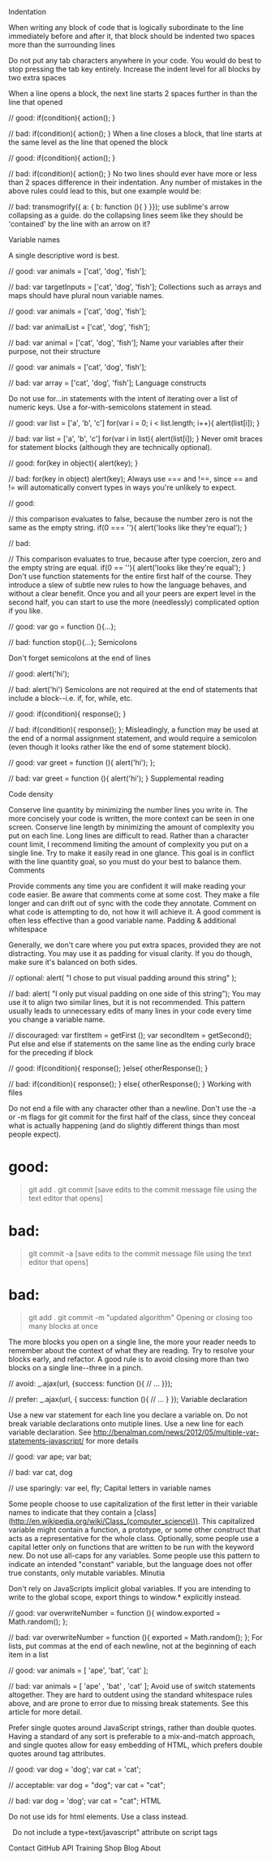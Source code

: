 Indentation

When writing any block of code that is logically subordinate to the line immediately before and after it, that block should be indented two spaces more than the surrounding lines

Do not put any tab characters anywhere in your code. You would do best to stop pressing the tab key entirely.
Increase the indent level for all blocks by two extra spaces

When a line opens a block, the next line starts 2 spaces further in than the line that opened

// good:
if(condition){
  action();
}

// bad:
if(condition){
action();
}
When a line closes a block, that line starts at the same level as the line that opened the block

// good:
if(condition){
  action();
}

// bad:
if(condition){
  action();
  }
No two lines should ever have more or less than 2 spaces difference in their indentation. Any number of mistakes in the above rules could lead to this, but one example would be:

// bad:
transmogrify({
  a: {
    b: function (){
    }
}});
use sublime's arrow collapsing as a guide. do the collapsing lines seem like they should be 'contained' by the line with an arrow on it?

Variable names

A single descriptive word is best.

// good:
var animals = ['cat', 'dog', 'fish'];

// bad:
var targetInputs = ['cat', 'dog', 'fish'];
Collections such as arrays and maps should have plural noun variable names.

// good:
var animals = ['cat', 'dog', 'fish'];

// bad:
var animalList = ['cat', 'dog', 'fish'];

// bad:
var animal = ['cat', 'dog', 'fish'];
Name your variables after their purpose, not their structure

// good:
var animals = ['cat', 'dog', 'fish'];

// bad:
var array = ['cat', 'dog', 'fish'];
Language constructs

Do not use for...in statements with the intent of iterating over a list of numeric keys. Use a for-with-semicolons statement in stead.

// good:
var list = ['a', 'b', 'c']
for(var i = 0; i < list.length; i++){
  alert(list[i]);
}

// bad:
var list = ['a', 'b', 'c']
for(var i in list){
  alert(list[i]);
}
Never omit braces for statement blocks (although they are technically optional).

// good:
for(key in object){
  alert(key);
}

// bad:
for(key in object)
  alert(key);
Always use === and !==, since == and != will automatically convert types in ways you're unlikely to expect.

// good:

// this comparison evaluates to false, because the number zero is not the same as the empty string.
if(0 === ''){
  alert('looks like they\'re equal');
}

// bad:

// This comparison evaluates to true, because after type coercion, zero and the empty string are equal.
if(0 == ''){
  alert('looks like they\'re equal');
}
Don't use function statements for the entire first half of the course. They introduce a slew of subtle new rules to how the language behaves, and without a clear benefit. Once you and all your peers are expert level in the second half, you can start to use the more (needlessly) complicated option if you like.

// good:
var go = function (){...};

// bad:
function stop(){...};
Semicolons

Don't forget semicolons at the end of lines

// good:
alert('hi');

// bad:
alert('hi')
Semicolons are not required at the end of statements that include a block--i.e. if, for, while, etc.

// good:
if(condition){
  response();
}

// bad:
if(condition){
  response();
};
Misleadingly, a function may be used at the end of a normal assignment statement, and would require a semicolon (even though it looks rather like the end of some statement block).

// good:
var greet = function (){
  alert('hi');
};

// bad:
var greet = function (){
  alert('hi');
}
Supplemental reading

Code density

Conserve line quantity by minimizing the number lines you write in. The more concisely your code is written, the more context can be seen in one screen.
Conserve line length by minimizing the amount of complexity you put on each line. Long lines are difficult to read. Rather than a character count limit, I recommend limiting the amount of complexity you put on a single line. Try to make it easily read in one glance. This goal is in conflict with the line quantity goal, so you must do your best to balance them.
Comments

Provide comments any time you are confident it will make reading your code easier.
Be aware that comments come at some cost. They make a file longer and can drift out of sync with the code they annotate.
Comment on what code is attempting to do, not how it will achieve it.
A good comment is often less effective than a good variable name.
Padding & additional whitespace

Generally, we don't care where you put extra spaces, provided they are not distracting.
You may use it as padding for visual clarity. If you do though, make sure it's balanced on both sides.

// optional:
alert( "I chose to put visual padding around this string" );

// bad:
alert( "I only put visual padding on one side of this string");
You may use it to align two similar lines, but it is not recommended. This pattern usually leads to unnecessary edits of many lines in your code every time you change a variable name.

// discouraged:
var firstItem  = getFirst ();
var secondItem = getSecond();
Put else and else if statements on the same line as the ending curly brace for the preceding if block

// good:
if(condition){
  response();
}else{
  otherResponse();
}

// bad:
if(condition){
  response();
}
else{
  otherResponse();
}
Working with files

Do not end a file with any character other than a newline.
Don't use the -a or -m flags for git commit for the first half of the class, since they conceal what is actually happening (and do slightly different things than most people expect).

# good:
> git add .
> git commit
[save edits to the commit message file using the text editor that opens]

# bad:
> git commit -a
[save edits to the commit message file using the text editor that opens]

# bad:
> git add .
> git commit -m "updated algorithm"
Opening or closing too many blocks at once

The more blocks you open on a single line, the more your reader needs to remember about the context of what they are reading. Try to resolve your blocks early, and refactor. A good rule is to avoid closing more than two blocks on a single line--three in a pinch.

// avoid:
_.ajax(url, {success: function (){
  // ...
}});

// prefer:
_.ajax(url, {
  success: function (){
    // ...
  }
});
Variable declaration

Use a new var statement for each line you declare a variable on.
Do not break variable declarations onto mutiple lines.
Use a new line for each variable declaration.
See http://benalman.com/news/2012/05/multiple-var-statements-javascript/ for more details

// good:
var ape;
var bat;

// bad:
var cat,
    dog

// use sparingly:
var eel, fly;
Capital letters in variable names

Some people choose to use capitalization of the first letter in their variable names to indicate that they contain a [class](http://en.wikipedia.org/wiki/Class_(computer_science\)). This capitalized variable might contain a function, a prototype, or some other construct that acts as a representative for the whole class.
Optionally, some people use a capital letter only on functions that are written to be run with the keyword new.
Do not use all-caps for any variables. Some people use this pattern to indicate an intended "constant" variable, but the language does not offer true constants, only mutable variables.
Minutia

Don't rely on JavaScripts implicit global variables. If you are intending to write to the global scope, export things to window.* explicitly instead.

// good:
var overwriteNumber = function (){
  window.exported = Math.random();
};

// bad:
var overwriteNumber = function (){
  exported = Math.random();
};
For lists, put commas at the end of each newline, not at the beginning of each item in a list

// good:
var animals = [
  'ape',
  'bat',
  'cat'
];

// bad:
var animals = [
    'ape'
  , 'bat'
  , 'cat'
];
Avoid use of switch statements altogether. They are hard to outdent using the standard whitespace rules above, and are prone to error due to missing break statements. See this article for more detail.

Prefer single quotes around JavaScript strings, rather than double quotes. Having a standard of any sort is preferable to a mix-and-match approach, and single quotes allow for easy embedding of HTML, which prefers double quotes around tag attributes.

// good:
var dog = 'dog';
var cat = 'cat';

// acceptable:
var dog = "dog";
var cat = "cat";

// bad:
var dog = 'dog';
var cat = "cat";
HTML

Do not use ids for html elements. Use a class instead.

<!-- good -->
<img class="lucy" />

<!-- bad -->
<img id="lucy" />
Do not include a type=text/javascript" attribute on script tags

<!-- good -->
<script src="a.js"></script>

<!-- bad -->
<script src="a.js" type="text/javascript"></script>
Contact GitHub API Training Shop Blog About
